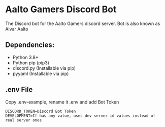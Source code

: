 # Aalto Gamers Discord Bot

The Discord bot for the Aalto Gamers discord server. Bot is also known as Alvar Aalto

## Dependencies:

- Python 3.8+
- Python pip (pip3)
- discord.py (Installable via pip)
- pyyaml (Installable via pip)

## .env File

Copy .env-example, rename it .env and add Bot Token

```
DISCORD_TOKEN=Discord Bot Token
DEVELOPMENT=If has any value, uses dev server id values instead of real server ones
```
